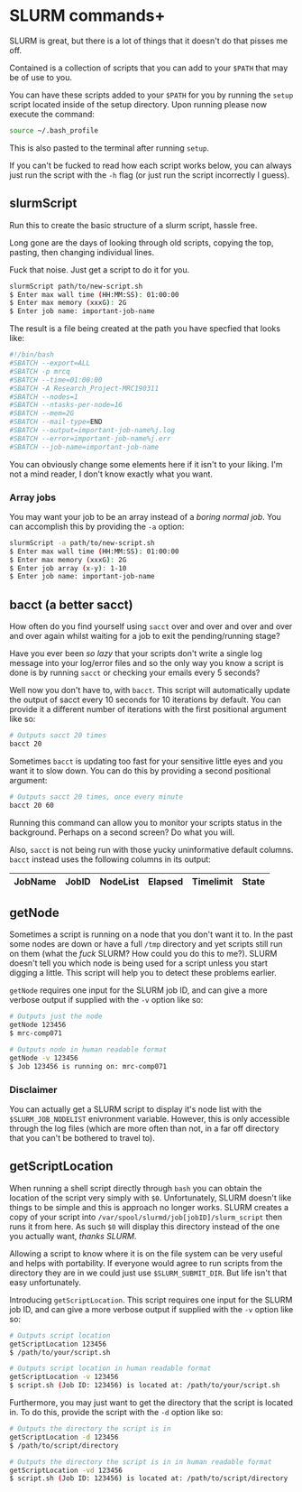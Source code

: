 # SLURM commands+

SLURM is great, but there is a lot of things that it doesn't do that pisses me
off. 

Contained is a collection of scripts that you can add to your `$PATH` that
may be of use to you.

You can have these scripts added to your `$PATH` for you by running the `setup`
script located inside of the setup directory. Upon running please now execute
the command:

```bash
source ~/.bash_profile
```

This is also pasted to the terminal after running `setup`.

If you can't be fucked to read how each script works below, you can always
just run the script with the `-h` flag (or just run the script incorrectly
I guess).

## slurmScript

Run this to create the basic structure of a slurm script, hassle free.

Long gone are the days of looking through old scripts, copying the top, 
pasting, then changing individual lines.

Fuck that noise. Just get a script to do it for you.

```bash
slurmScript path/to/new-script.sh
$ Enter max wall time (HH:MM:SS): 01:00:00
$ Enter max memory (xxxG): 2G
$ Enter job name: important-job-name
```

The result is a file being created at the path you have specfied that looks
like:

```bash
#!/bin/bash
#SBATCH --export=ALL
#SBATCH -p mrcq 
#SBATCH --time=01:00:00
#SBATCH -A Research_Project-MRC190311 
#SBATCH --nodes=1 
#SBATCH --ntasks-per-node=16
#SBATCH --mem=2G
#SBATCH --mail-type=END 
#SBATCH --output=important-job-name%j.log
#SBATCH --error=important-job-name%j.err
#SBATCH --job-name=important-job-name

```

You can obviously change some elements here if it isn't to your liking. I'm not
a mind reader, I don't know exactly what you want.

### Array jobs

You may want your job to be an array instead of a *boring normal job*. You can
accomplish this by providing the `-a` option:

```bash
slurmScript -a path/to/new-script.sh
$ Enter max wall time (HH:MM:SS): 01:00:00
$ Enter max memory (xxxG): 2G
$ Enter job array (x-y): 1-10
$ Enter job name: important-job-name
```

## bacct (a better sacct)

How often do you find yourself using `sacct` over and over and over and over 
and over again whilst waiting for a job to exit the pending/running stage?

Have you ever been *so lazy* that your scripts don't write a single log
message into your log/error files and so the only way you know a script is
done is by running `sacct` or checking your emails every 5 seconds?

Well now you don't have to, with `bacct`. This script will automatically
update the output of sacct every 10 seconds for 10 iterations by default. You
can provide it a different number of iterations with the first positional
argument like so:

```bash
# Outputs sacct 20 times
bacct 20
```

Sometimes `bacct` is updating too fast for your sensitive little eyes and you
want it to slow down. You can do this by providing a second positional 
argument:

```bash
# Outputs sacct 20 times, once every minute
bacct 20 60
```

Running this command can allow you to monitor your scripts status in the
background. Perhaps on a second screen? Do what you will.

Also, `sacct` is not being run with those yucky uninformative default columns.
`bacct` instead uses the following columns in its output:

|JobName|JobID|NodeList|Elapsed|Timelimit|State|
|-------|-----|--------|-------|---------|-----|

## getNode

Sometimes a script is running on a node that you don't want it to. In the past
some nodes are down or have a full `/tmp` directory and yet scripts still run
on them (what the *fuck* SLURM? How could you do this to me?). SLURM doesn't
tell you which node is being used for a script unless you start digging a
little. This script will help you to detect these problems earlier.

`getNode` requires one input for the SLURM job ID, and can give a more verbose
output if supplied with the `-v` option like so:

```bash
# Outputs just the node
getNode 123456
$ mrc-comp071

# Outputs node in human readable format
getNode -v 123456
$ Job 123456 is running on: mrc-comp071
```

### Disclaimer

You can actually get a SLURM script to display it's node list with the
`$SLURM_JOB_NODELIST` enivronment variable. However, this is only accessible
through the log files (which are more often than not, in a far off directory
that you can't be bothered to travel to).

## getScriptLocation

When running a shell script directly through `bash` you can obtain the location
of the script very simply with `$0`. Unfortunately, SLURM  doesn't like things
to be simple and this is approach no longer works. SLURM creates a copy of your
script into `/var/spool/slurmd/job[jobID]/slurm_script` then runs it from here.
As such `$0` will display this directory instead of the one you actually want,
*thanks SLURM*.

Allowing a script to know where it is on the file system can be very useful
and helps with portability. If everyone would agree to run scripts from the
directory they are in we could just use `$SLURM_SUBMIT_DIR`. But life isn't
that easy unfortunately. 

Introducing `getScriptLocation`. This script requires one input for the SLURM
job ID, and can give a more verbose output if supplied with the `-v` option
like so:

```bash
# Outputs script location
getScriptLocation 123456
$ /path/to/your/script.sh

# Outputs script location in human readable format
getScriptLocation -v 123456
$ script.sh (Job ID: 123456) is located at: /path/to/your/script.sh
```

Furthermore, you may just want to get the directory that the script is located
in. To do this, provide the script with the `-d` option like so:

```bash
# Outputs the directory the script is in
getScriptLocation -d 123456
$ /path/to/script/directory

# Outputs the directory the script is in in human readable format
getScriptLocation -vd 123456
$ script.sh (Job ID: 123456) is located at: /path/to/script/directory
```

